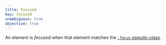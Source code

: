 ```yaml
---
title: Focused
key: focused
unambiguous: true
objective: true
---
```


An element is _focused_ when that element matches the [`:focus` pseudo-class](https://drafts.csswg.org/selectors-4/#focus-pseudo).
